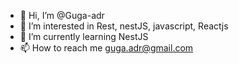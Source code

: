 - 👋 Hi, I’m @Guga-adr
- 👀 I’m interested in Rest, nestJS, javascript, Reactjs
- 🌱 I’m currently learning NestJS
- 📫 How to reach me guga.adr@gmail.com

<!---
Guga-adr/Guga-adr is a ✨ special ✨ repository because its `README.md` (this file) appears on your GitHub profile.
You can click the Preview link to take a look at your changes.
--->
